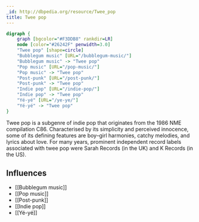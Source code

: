 ```yaml
---
_id: http://dbpedia.org/resource/Twee_pop
title: Twee pop
---
```


```dot
digraph {
	graph [bgcolor="#F3DDB8" rankdir=LR]
	node [color="#26242F" penwidth=3.0]
	"Twee pop" [shape=circle]
	"Bubblegum music" [URL="/bubblegum-music/"]
	"Bubblegum music" -> "Twee pop"
	"Pop music" [URL="/pop-music/"]
	"Pop music" -> "Twee pop"
	"Post-punk" [URL="/post-punk/"]
	"Post-punk" -> "Twee pop"
	"Indie pop" [URL="/indie-pop/"]
	"Indie pop" -> "Twee pop"
	"Yé-yé" [URL="/ye-ye/"]
	"Yé-yé" -> "Twee pop"
}
```

Twee pop is a subgenre of indie pop that originates from the 1986 NME compilation C86. Characterised by its simplicity and perceived innocence, some of its defining features are boy–girl harmonies, catchy melodies, and lyrics about love. For many years, prominent independent record labels associated with twee pop were Sarah Records (in the UK) and K Records (in the US).

## Influences

- [[Bubblegum music]]
- [[Pop music]]
- [[Post-punk]]
- [[Indie pop]]
- [[Yé-yé]]
